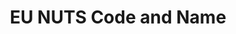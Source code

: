---
title: EU NUTS Code and Name
herb_id: eu_nuts
contributors:
- github: emptymalei
  name: LM
data:
- description: 2006 version (in effect between 2008 and 2011) of country, nuts 1,
    nuts 2, nuts 3 code and names
  fields:
  - description: Country codes and names in NUTS system
    name: country
  - description: NUTS 1 codes and names in NUTS system
    name: nuts_1
  - description: NUTS 2 codes and names in NUTS system
    name: nuts_2
  - description: NUTS 3 codes and names in NUTS system
    name: nuts_3
  format: json
  name: NUTS 2006 Version in JSON
  path: dataset/nuts_v2006__2008_2011.json
  size: 82187
  updated_at: '2020-05-23'
- description: 2013 version (in effect between 2015 and 2017) of country, nuts 1,
    nuts 2, nuts 3 code and names
  fields:
  - description: Country codes and names in NUTS system
    name: country
  - description: NUTS 1 codes and names in NUTS system
    name: nuts_1
  - description: NUTS 2 codes and names in NUTS system
    name: nuts_2
  - description: NUTS 3 codes and names in NUTS system
    name: nuts_3
  format: json
  name: NUTS 2013 Version in JSON
  path: dataset/nuts_v2013__2015_2017.json
  size: 85985
  updated_at: '2020-05-23'
- description: 2010 version (in effect between 2012 and 2014) of country, nuts 1,
    nuts 2, nuts 3 code and names
  fields:
  - description: NUTS Code
    name: nuts_code
  - description: Level in the NUTS system
    name: nuts_level
  - description: ''
    name: country
  - description: ''
    name: nuts_1
  - description: ''
    name: nuts_2
  - description: ''
    name: nuts_3
  format: csv
  name: NUTS 2010 Version in CSV
  path: dataset/nuts_v2010__2012_2014.csv
  size: 98838
  updated_at: ''
- description: 2013 version (in effect between 2018 and 2020) of country, nuts 1,
    nuts 2, nuts 3 code and names
  fields:
  - description: NUTS Code
    name: nuts_code
  - description: Level in the NUTS system
    name: nuts_level
  - description: ''
    name: country
  - description: ''
    name: nuts_1
  - description: ''
    name: nuts_2
  - description: ''
    name: nuts_3
  format: csv
  name: NUTS 2013 Version in CSV
  path: dataset/nuts_v2013__2015_2017.csv
  size: 102674
  updated_at: ''
- description: 2021 version (in effect between 2008 and 2011) of country, nuts 1,
    nuts 2, nuts 3 code and names
  fields:
  - description: Country codes and names in NUTS system
    name: country
  - description: NUTS 1 codes and names in NUTS system
    name: nuts_1
  - description: NUTS 2 codes and names in NUTS system
    name: nuts_2
  - description: NUTS 3 codes and names in NUTS system
    name: nuts_3
  format: json
  name: NUTS 2021 Version in JSON
  path: dataset/nuts_v2021__2021_.json
  size: 98491
  updated_at: '2020-05-23'
- description: 2006 version (in effect between 2008 and 2011) of country, nuts 1,
    nuts 2, nuts 3 code and names
  fields:
  - description: NUTS Code
    name: nuts_code
  - description: Level in the NUTS system
    name: nuts_level
  - description: ''
    name: country
  - description: ''
    name: nuts_1
  - description: ''
    name: nuts_2
  - description: ''
    name: nuts_3
  format: csv
  name: NUTS 2006 Version in CSV
  path: dataset/nuts_v2006__2008_2011.csv
  size: 92354
  updated_at: ''
- description: 2003 version (in effect between 2008 and 2011) of country, nuts 1,
    nuts 2, nuts 3 code and names
  fields:
  - description: NUTS Code
    name: nuts_code
  - description: Level in the NUTS system
    name: nuts_level
  - description: ''
    name: country
  - description: ''
    name: nuts_1
  - description: ''
    name: nuts_2
  - description: ''
    name: nuts_3
  format: csv
  name: NUTS 2003 Version in CSV
  path: dataset/nuts_v2003__2004_2007.csv
  size: 75952
  updated_at: ''
- description: 2010 version (in effect between 2008 and 2011) of country, nuts 1,
    nuts 2, nuts 3 code and names
  fields:
  - description: Country codes and names in NUTS system
    name: country
  - description: NUTS 1 codes and names in NUTS system
    name: nuts_1
  - description: NUTS 2 codes and names in NUTS system
    name: nuts_2
  - description: NUTS 3 codes and names in NUTS system
    name: nuts_3
  format: json
  name: NUTS 2010 Version in JSON
  path: dataset/nuts_v2010__2012_2014.json
  size: 82911
  updated_at: '2020-05-23'
- description: 2016 version (in effect between 2008 and 2011) of country, nuts 1,
    nuts 2, nuts 3 code and names
  fields:
  - description: Country codes and names in NUTS system
    name: country
  - description: NUTS 1 codes and names in NUTS system
    name: nuts_1
  - description: NUTS 2 codes and names in NUTS system
    name: nuts_2
  - description: NUTS 3 codes and names in NUTS system
    name: nuts_3
  format: json
  name: NUTS 2016 Version in JSON
  path: dataset/nuts_v2016__2018_2020.json
  size: 85721
  updated_at: '2020-05-23'
- description: 2016 version (in effect between 2008 and 2011) of country, nuts 1,
    nuts 2, nuts 3 code and names
  fields:
  - description: NUTS Code
    name: nuts_code
  - description: Level in the NUTS system
    name: nuts_level
  - description: ''
    name: country
  - description: ''
    name: nuts_1
  - description: ''
    name: nuts_2
  - description: ''
    name: nuts_3
  format: csv
  name: NUTS 2016 Version in CSV
  path: dataset/nuts_v2016__2018_2020.csv
  size: 97450
  updated_at: ''
- description: 2021 ersion (in effect between 2008 and 2011) of country, nuts 1, nuts
    2, nuts 3 code and names
  fields:
  - description: NUTS Code
    name: nuts_code
  - description: Level in the NUTS system
    name: nuts_level
  - description: ''
    name: country
  - description: ''
    name: nuts_1
  - description: ''
    name: nuts_2
  - description: ''
    name: nuts_3
  format: csv
  name: NUTS 2021 Version in CSV
  path: dataset/nuts_v2021__2021_.csv
  size: 84380
  updated_at: ''
- description: 2003 version (in effect between 2008 and 2011) of country, nuts 1,
    nuts 2, nuts 3 code and names
  fields:
  - description: Country codes and names in NUTS system
    name: country
  - description: NUTS 1 codes and names in NUTS system
    name: nuts_1
  - description: NUTS 2 codes and names in NUTS system
    name: nuts_2
  - description: NUTS 3 codes and names in NUTS system
    name: nuts_3
  format: json
  name: NUTS 2003 Version in JSON
  path: dataset/nuts_v2003__2004_2007.json
  size: 67433
  updated_at: '2020-05-23'
description: make the eu nuts levels more accessible
name: EU NUTS Code and Name
references:
- link: https://ec.europa.eu/eurostat/web/nuts/history
  name: History of NUTS @ Eurostats
repository: datumorphism/dataset-eu-nuts
tags:
- Geo

---